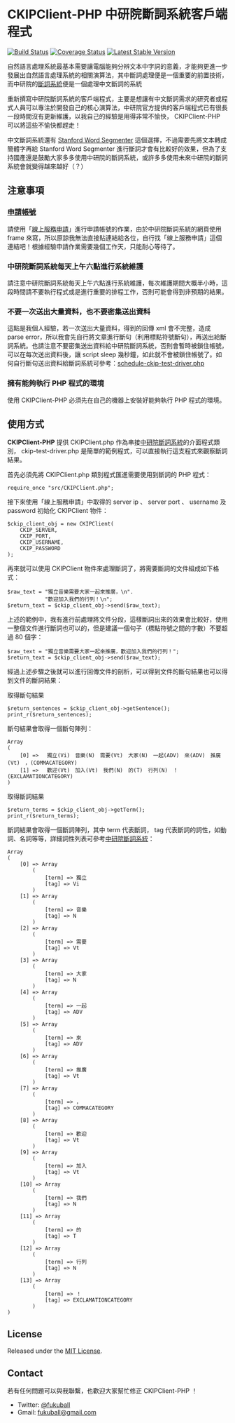 # CKIPClient-PHP 中研院斷詞系統客戶端程式

[![Build Status](https://travis-ci.org/fukuball/CKIPClient-PHP.png?branch=master)](https://travis-ci.org/fukuball/CKIPClient-PHP)
[![Coverage Status](https://coveralls.io/repos/fukuball/CKIPClient-PHP/badge.png?branch=master)](https://coveralls.io/r/fukuball/CKIPClient-PHP?branch=master)
[![Latest Stable Version](https://poser.pugx.org/fukuball/ckip-client-php/v/stable.png)](https://packagist.org/packages/fukuball/ckip-client-php)

自然語言處理系統最基本需要讓電腦能夠分辨文本中字詞的意義，才能夠更進一步發展出自然語言處理系統的相關演算法，其中斷詞處理便是一個重要的前置技術，而中研院的[斷詞系統](http://ckipsvr.iis.sinica.edu.tw/)便是一個處理中文斷詞的系統

重新撰寫中研院斷詞系統的客戶端程式，主要是想讓有中文斷詞需求的研究者或程式人員可以專注於開發自己的核心演算法，中研院官方提供的客戶端程式已有很長一段時間沒有更新維護，以我自己的經驗是用得非常不愉快， CKIPClient-PHP 可以將這些不愉快都趕走！

中文斷詞系統還有 [Stanford Word Segmenter](http://nlp.stanford.edu/software/segmenter.shtml) 這個選擇，不過需要先將文本轉成簡體字再給 Stanford Word Segmenter 進行斷詞才會有比較好的效果，但為了支持國產還是鼓勵大家多多使用中研院的斷詞系統，或許多多使用未來中研院的斷詞系統會就變得越來越好（？）

## 注意事項

### [申請帳號](http://ckipsvr.iis.sinica.edu.tw/)

請使用「[線上服務申請](http://ckipsvr.iis.sinica.edu.tw/)」進行申請帳號的作業，由於中研院斷詞系統的網頁使用 frame 來寫，所以原諒我無法直接貼連結給各位，自行找「線上服務申請」這個連結吧！根據經驗申請作業需要幾個工作天，只能耐心等待了。

### 中研院斷詞系統每天上午六點進行系統維護

請注意中研院斷詞系統每天上午六點進行系統維護，每次維護期間大概半小時，這段時間請不要執行程式或是進行重要的排程工作，否則可能會得到非預期的結果。

### 不要一次送出大量資料，也不要密集送出資料

這點是我個人經驗，若一次送出大量資料，得到的回傳 xml 會不完整，造成 parse error，所以我會先自行將文章進行斷句（利用標點符號斷句），再送出給斷詞系統。也請注意不要密集送出資料給中研院斷詞系統，否則會暫時被鎖住帳號，可以在每次送出資料後，讓 script sleep 幾秒鐘，如此就不會被鎖住帳號了。如何自行斷句送出資料給斷詞系統可參考：[schedule-ckip-test-driver.php](https://github.com/fukuball/CKIPClient-PHP/blob/master/schedule-ckip-test-driver.php)

### 擁有能夠執行 PHP 程式的環境

使用 CKIPClient-PHP 必須先在自己的機器上安裝好能夠執行 PHP 程式的環境。

## 使用方式

**CKIPClient-PHP** 提供 CKIPClient.php 作為串接[中研院斷詞系統](http://ckipsvr.iis.sinica.edu.tw/)的介面程式類別， ckip-test-driver.php 是簡單的範例程式，可以直接執行這支程式來觀察斷詞結果。

首先必須先將 CKIPClient.php 類別程式匯進需要使用到斷詞的 PHP 程式：

    require_once "src/CKIPClient.php";

接下來使用「線上服務申請」中取得的 server ip 、 server port 、 username 及 password 初始化 CKIPClient 物件：

    $ckip_client_obj = new CKIPClient(
        CKIP_SERVER,
        CKIP_PORT,
        CKIP_USERNAME,
        CKIP_PASSWORD
    );

再來就可以使用 CKIPClient 物件來處理斷詞了，將需要斷詞的文件組成如下格式：

    $raw_text = "獨立音樂需要大家一起來推廣，\n".
                "歡迎加入我們的行列！\n";
    $return_text = $ckip_client_obj->send($raw_text);

上述的範例中，我有進行前處理將文件分段，這樣斷詞出來的效果會比較好，使用一整個文件進行斷詞也可以的，但是建議一個句子（標點符號之間的字數）不要超過 80 個字：

    $raw_text = "獨立音樂需要大家一起來推廣，歡迎加入我們的行列！";
    $return_text = $ckip_client_obj->send($raw_text);

經過上述步驟之後就可以進行回傳文件的剖析，可以得到文件的斷句結果也可以得到文件的斷詞結果：

取得斷句結果

    $return_sentences = $ckip_client_obj->getSentence();
    print_r($return_sentences);

斷句結果會取得一個斷句陣列：

    Array
    (
        [0] => 　獨立(Vi)　音樂(N)　需要(Vt)　大家(N)　一起(ADV)　來(ADV)　推廣(Vt)　，(COMMACATEGORY)
        [1] => 　歡迎(Vt)　加入(Vt)　我們(N)　的(T)　行列(N)　！(EXCLAMATIONCATEGORY)
    )

取得斷詞結果

    $return_terms = $ckip_client_obj->getTerm();
    print_r($return_terms);

斷詞結果會取得一個斷詞陣列，其中 term 代表斷詞， tag 代表斷詞的詞性，如動詞、名詞等等，詳細詞性列表可參考[中研院斷詞系統](http://ckipsvr.iis.sinica.edu.tw/)：

    Array
    (
        [0] => Array
            (
                [term] => 獨立
                [tag] => Vi
            )
        [1] => Array
            (
                [term] => 音樂
                [tag] => N
            )
        [2] => Array
            (
                [term] => 需要
                [tag] => Vt
            )
        [3] => Array
            (
                [term] => 大家
                [tag] => N
            )
        [4] => Array
            (
                [term] => 一起
                [tag] => ADV
            )
        [5] => Array
            (
                [term] => 來
                [tag] => ADV
            )
        [6] => Array
            (
                [term] => 推廣
                [tag] => Vt
            )
        [7] => Array
            (
                [term] => ，
                [tag] => COMMACATEGORY
            )
        [8] => Array
            (
                [term] => 歡迎
                [tag] => Vt
            )
        [9] => Array
            (
                [term] => 加入
                [tag] => Vt
            )
        [10] => Array
            (
                [term] => 我們
                [tag] => N
            )
        [11] => Array
            (
                [term] => 的
                [tag] => T
            )
        [12] => Array
            (
                [term] => 行列
                [tag] => N
            )
        [13] => Array
            (
                [term] => ！
                [tag] => EXCLAMATIONCATEGORY
            )
    )

## License

Released under the [MIT License](http://opensource.org/licenses/MIT).


## Contact

若有任何問題可以與我聯繫，也歡迎大家幫忙修正 CKIPClient-PHP ！

* Twitter: [@fukuball](https://twitter.com/fukuball)
* Gmail: fukuball@gmail.com